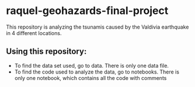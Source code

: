 # raquel-geohazards-final-project
This repository is analyzing the tsunamis caused by the Valdivia earthquake in 4 different locations.

## Using this repository:
- To find the data set used, go to data. There is only one data file.
- To find the code used to analyze the data, go to notebooks. There is only one notebook, which contains all the code with comments
